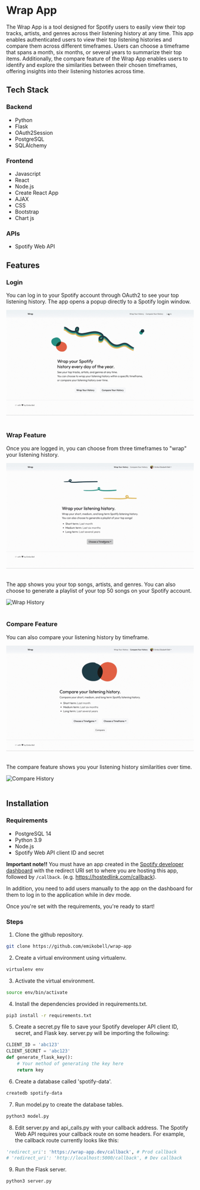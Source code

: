 # Wrap App

The Wrap App is a tool designed for Spotify users to easily view their top tracks, artists, and genres across their listening history at any time. This app enables authenticated users to view their top listening histories and compare them across different timeframes. Users can choose a timeframe that spans a month, six months, or several years to summarize their top items. Additionally, the compare feature of the Wrap App enables users to identify and explore the similarities between their chosen timeframes, offering insights into their listening histories across time.

## Tech Stack
### Backend
- Python
- Flask
- OAuth2Session
- PostgreSQL
- SQLAlchemy

### Frontend
- Javascript
- React
- Node.js
- Create React App
- AJAX
- CSS
- Bootstrap
- Chart js

### APIs
- Spotify Web API

## Features

### Login

You can log in to your Spotify account through OAuth2 to see your top listening history.
The app opens a popup directly to a Spotify login window.
<br />

![Spotify OAuth Page](/wrap-app/src/img/login.gif)
<br /> <br />

### Wrap Feature

Once you are logged in, you can choose from three timeframes to "wrap" your listening history.
<br />

![Wrap Page](/wrap-app/src/img/wrap.gif)
<br /> <br />

The app shows you your top songs, artists, and genres. You can also choose to generate a playlist of your top 50 songs on your Spotify account.
<br />

![Wrap History](/wrap-app/src/img/wrap-history.gif)
<br /> <br />


### Compare Feature

You can also compare your listening history by timeframe.
<br />

![Compare Page](/wrap-app/src/img/compare.gif)
<br /> <br />

The compare feature shows you your listening history similarities over time.
<br />

![Compare History](/wrap-app/src/img/compare-history.gif)
<br /> <br />


## Installation

### Requirements
- PostgreSQL 14
- Python 3.9
- Node.js
- Spotify Web API client ID and secret

**Important note!!**
You must have an app created in the [Spotify developer dashboard](https://developer.spotify.com/) with the redirect URI set to where you are hosting this app, followed by `/callback`. (e.g. https://hostedlink.com/callback).

In addition, you need to add users manually to the app on the dashboard for them to log in to the application while in dev mode. 

Once you're set with the requirements, you're ready to start!

### Steps

1. Clone the github repository.
```zsh
git clone https://github.com/emikobell/wrap-app
```

2. Create a virtual environment using virtualenv.
```zsh
virtualenv env
```

3. Activate the virtual environment.
```zsh
source env/bin/activate
```

4. Install the dependencies provided in requirements.txt.
```zsh
pip3 install -r requirements.txt
```

5. Create a secret.py file to save your Spotify developer API client ID, secret, and Flask key.
server.py will be importing the following:
```python
CLIENT_ID = 'abc123'
CLIENT_SECRET = 'abc123'
def generate_flask_key():
    # Your method of generating the key here
    return key
```

6. Create a database called 'spotify-data'.
```zsh
createdb spotify-data
```

7. Run model.py to create the database tables.
```zsh
python3 model.py
```

8. Edit server.py and api_calls.py with your callback address. The Spotify Web API requires your callback route on some headers.
For example, the callback route currently looks like this:
```python
'redirect_uri': 'https://wrap-app.dev/callback', # Prod callback
# 'redirect_uri': 'http://localhost:5000/callback', # Dev callback
```

9. Run the Flask server.
```zsh
python3 server.py
```
